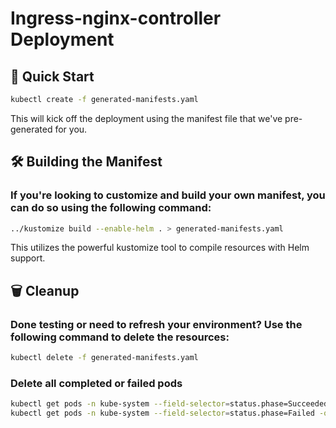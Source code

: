 # Ingress-nginx-controller Deployment 

## 🚀 Quick Start
```sh
kubectl create -f generated-manifests.yaml
```
This will kick off the deployment using the manifest file that we've pre-generated for you.



## 🛠️ Building the Manifest
### If you're looking to customize and build your own manifest, you can do so using the following command:
```sh
../kustomize build --enable-helm . > generated-manifests.yaml
```
This utilizes the powerful kustomize tool to compile resources with Helm support.



## 🗑️ Cleanup 
### Done testing or need to refresh your environment? Use the following command to delete the resources:
```sh
kubectl delete -f generated-manifests.yaml
```

### Delete all completed or failed pods
```sh
kubectl get pods -n kube-system --field-selector=status.phase=Succeeded -o jsonpath='{.items[*].metadata.name}' | xargs kubectl delete pod -n kube-system
kubectl get pods -n kube-system --field-selector=status.phase=Failed -o jsonpath='{.items[*].metadata.name}' | xargs kubectl delete pod -n kube-system
```
